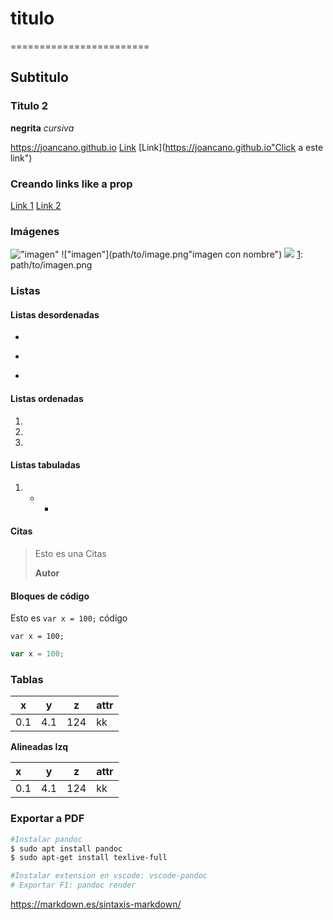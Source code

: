 
# titulo

========================

Subtitulo
---


### Titulo 2 

**negrita**
*cursiva*

https://joancano.github.io
[Link](https://joancano.github.io)
[Link](https://joancano.github.io"Click a este link")

### Creando links like a prop

[Link 1][1]
[Link 2][2]

[1]: https://joancano.github.io
[2]: https://joancano.github.io

### Imágenes

!["imagen"](path/to/image.png)
!["imagen"](path/to/image.png"imagen con nombre")
![][1]
[1]: path/to/imagen.png

### Listas

#### Listas desordenadas
*
-
+ 

#### Listas ordenadas
1. 
1.
1.


#### Listas tabuladas
1.
    *
        *
        
#### Citas
> Esto es una Citas
>
> **Autor**

#### Bloques de código

Esto es `var x = 100;` código

    var x = 100;

```js
var x = 100;
```

### Tablas
|x|y|z|attr|
|---|---|---|---|
|0.1|4.1|124|kk|

**Alineadas Izq**

|x|y|z|attr|
|:---|---|---|---|
|0.1|4.1|124|kk|

### Exportar a PDF
```bash
#Instalar pandoc
$ sudo apt install pandoc
$ sudo apt-get install texlive-full

#Instalar extension en vscode: vscode-pandoc
# Exportar F1: pandoc render
```

https://markdown.es/sintaxis-markdown/
